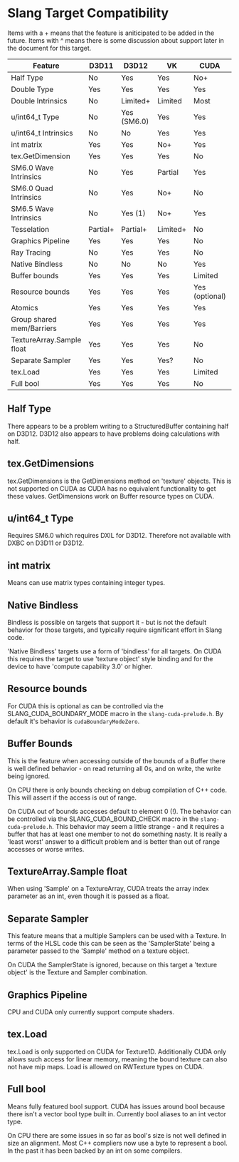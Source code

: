 Slang Target Compatibility 
==========================

Items with a + means that the feature is aniticipated to be added in the future.
Items with ^ means there is some discussion about support later in the document for this target.

| Feature                     |    D3D11     |    D3D12     |     VK     |      CUDA     |    CPU
|-----------------------------|--------------|--------------|------------|---------------|---------------
| Half Type                   |     No       |     Yes      |   Yes      |     No+       |    No+
| Double Type                 |     Yes      |     Yes      |   Yes      |     Yes       |    Yes
| Double Intrinsics           |     No       |   Limited+   |  Limited   |     Most      |    Yes
| u/int64_t Type              |     No       |  Yes (SM6.0) |   Yes      |     Yes       |    Yes
| u/int64_t Intrinsics        |     No       |   No         |   Yes      |     Yes       |    Yes
| int matrix                  |     Yes      |   Yes        |   No+      |     Yes       |    Yes
| tex.GetDimension            |     Yes      |   Yes        |   Yes      |     No        |    Yes
| SM6.0 Wave Intrinsics       |     No       |   Yes        |  Partial   |     Yes       |    No
| SM6.0 Quad Intrinsics       |     No       |   Yes        |   No+      |     No        |    No
| SM6.5 Wave Intrinsics       |     No       |   Yes (1)    |   No+      |     Yes       |    No
| Tesselation                 |     Partial+ |   Partial+   | Limited+   |     No        |    No
| Graphics Pipeline           |     Yes      |   Yes        |   Yes      |     No        |    No
| Ray Tracing                 |     No       |   Yes        |   Yes      |     No        |    No
| Native Bindless             |     No       |    No        |   No       |     Yes       |    Yes
| Buffer bounds               |     Yes      |   Yes        |   Yes      |   Limited     |    Limited
| Resource bounds             |     Yes      |   Yes        |   Yes      | Yes (optional)|    Yes
| Atomics                     |     Yes      |   Yes        |   Yes      |     Yes       |    Yes
| Group shared mem/Barriers   |     Yes      |   Yes        |   Yes      |     Yes       |    No+ 
| TextureArray.Sample float   |     Yes      |   Yes        |   Yes      |     No        |    Yes
| Separate Sampler            |     Yes      |   Yes        |   Yes?     |     No        |    Yes
| tex.Load                    |     Yes      |   Yes        |   Yes      |  Limited      |    Yes
| Full bool                   |     Yes      |   Yes        |   Yes      |     No        |    Yes^ 

## Half Type

There appears to be a problem writing to a StructuredBuffer containing half on D3D12. D3D12 also appears to have problems doing calculations with half.

## tex.GetDimensions

tex.GetDimensions is the GetDimensions method on 'texture' objects. This is not supported on CUDA as CUDA has no equivalent functionality to get these values. GetDimensions work on Buffer resource types on CUDA.

## u/int64_t Type

Requires SM6.0 which requires DXIL for D3D12. Therefore not available with DXBC on D3D11 or D3D12.

## int matrix

Means can use matrix types containing integer types. 

## Native Bindless  

Bindless is possible on targets that support it - but is not the default behavior for those targets, and typically require significant effort in Slang code. 

'Native Bindless' targets use a form of 'bindless' for all targets. On CUDA this requires the target to use 'texture object' style binding and for the device to have 'compute capability 3.0' or higher.

## Resource bounds 

For CUDA this is optional as can be controlled via the SLANG_CUDA_BOUNDARY_MODE macro in the `slang-cuda-prelude.h`. By default it's behavior is `cudaBoundaryModeZero`.

## Buffer Bounds

This is the feature when accessing outside of the bounds of a Buffer there is well defined behavior - on read returning all 0s, and on write, the write being ignored.

On CPU there is only bounds checking on debug compilation of C++ code. This will assert if the access is out of range.

On CUDA out of bounds accesses default to element 0 (!). The behavior can be controlled via the SLANG_CUDA_BOUND_CHECK macro in the `slang-cuda-prelude.h`. This behavior may seem a little strange - and it requires a buffer that has at least one member to not do something nasty. It is really a 'least worst' answer to a difficult problem and is better than out of range accesses or worse writes.

## TextureArray.Sample float 

When using 'Sample' on a TextureArray, CUDA treats the array index parameter as an int, even though it is passed as a float.

## Separate Sampler

This feature means that a multiple Samplers can be used with a Texture. In terms of the HLSL code this can be seen as the 'SamplerState' being a parameter passed to the 'Sample' method on a texture object. 

On CUDA the SamplerState is ignored, because on this target a 'texture object' is the Texture and Sampler combination.

## Graphics Pipeline

CPU and CUDA only currently support compute shaders. 

## tex.Load

tex.Load is only supported on CUDA for Texture1D. Additionally CUDA only allows such access for linear memory, meaning the bound texture can also not have mip maps. Load is allowed on RWTexture types on CUDA.

## Full bool

Means fully featured bool support. CUDA has issues around bool because there isn't a vector bool type built in. Currently bool aliases to an int vector type. 

On CPU there are some issues in so far as bool's size is not well defined in size an alignment. Most C++ compliers now use a byte to represent a bool. In the past it has been backed by an int on some compilers. 
